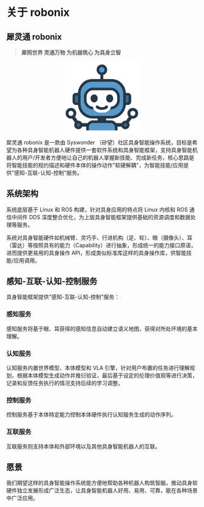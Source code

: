# 关于 robonix

## 犀灵通 robonix

> **犀照世界 灵通万物 为机器筑心 为具身立智**

<img src="../robonix.png" alt="robonix" width="200px" style="display: block; margin: 0 auto;">

犀灵通 robonix 是一款由 Syswonder （矽望）社区具身智能操作系统，目标是希望为各种具身智能机器人硬件提供一套软件系统和具身智能框架，支持具身智能机器人的用户/开发者方便地让自己的机器人掌握新技能、完成新任务，核心思路是将智能技能的规约描述和硬件本体的操作动作"软硬解耦"，为智能技能/应用提供"感知-互联-认知-控制"服务。

## 系统架构

系统底层基于 Linux 和 ROS 构建，针对具身应用的特点将 Linux 内核和 ROS 通信中间件 DDS 深度整合优化，为上层具身智能框架提供基础的资源调度和数据处理等服务。

系统对具身智能硬件如机械臂、灵巧手、行进机构（足、轮）、眼（摄像头）、耳（雷达）等按照具有的能力（Capability）进行抽象，形成统一的能力接口原语，进而提供更易用的具身操作 API，形成类似标准库这样的具身操作库，供智能技能/应用调用。

## 感知-互联-认知-控制服务

具身智能框架提供"感知-互联-认知-控制"服务：

### 感知服务
感知服务将基于眼、耳获得的感知信息自动建立语义地图，获得对所处环境的基本理解。

### 认知服务
认知服务内置世界模型、本体模型和 VLA 引擎，针对用户布置的任务进行理解规划，根据本体模型生成动作并推衍验证，最后基于设定的伦理价值观等进行决策，记录和反馈任务执行的情况支持后续的学习调整。

### 控制服务
控制服务基于本体特定能力控制本体硬件执行认知服务生成的动作序列。

### 互联服务
互联服务则支持本体和外部环境以及其他具身智能机器人的互联。

## 愿景

我们期望这样的具身智能操作系统能方便地帮助各种机器人构筑智脑，推动具身软硬件独立发展形成广泛生态，让具身智能机器人好用、易用、可靠，能在各种场景中广泛应用。
